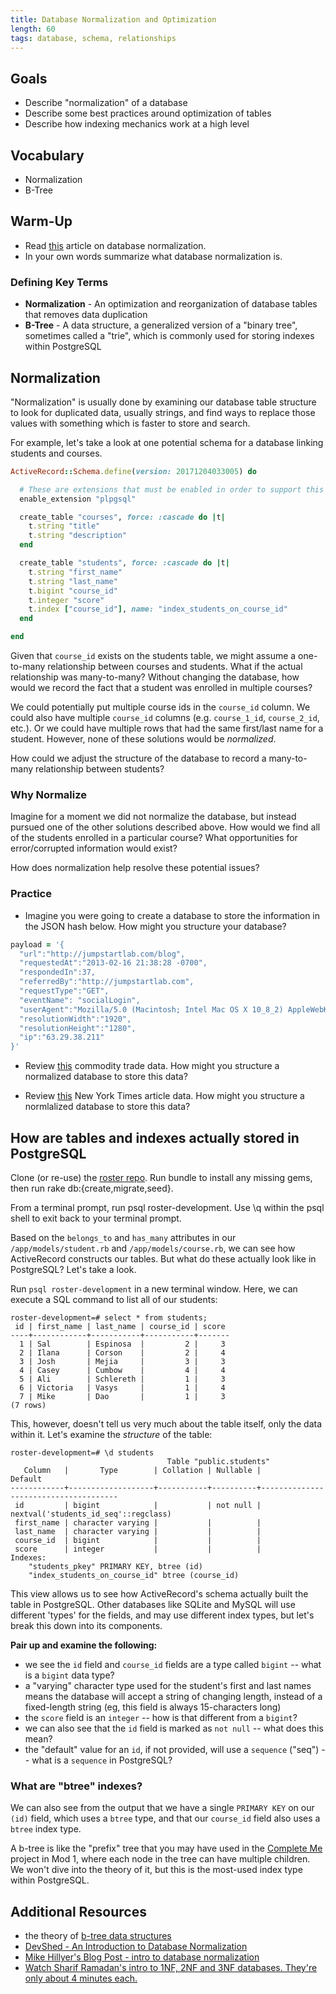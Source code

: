 ```yaml
---
title: Database Normalization and Optimization
length: 60
tags: database, schema, relationships
---
```


## Goals

* Describe "normalization" of a database
* Describe some best practices around optimization of tables
* Describe how indexing mechanics work at a high level


## Vocabulary

* Normalization
* B-Tree


## Warm-Up

* Read [this](https://www.essentialsql.com/get-ready-to-learn-sql-database-normalization-explained-in-simple-english/) article on database normalization.
* In your own words summarize what database normalization is.


### Defining Key Terms

* **Normalization** - An optimization and reorganization of database tables that removes data duplication
* **B-Tree** - A data structure, a generalized version of a "binary tree", sometimes called a "trie", which is commonly used for storing indexes within PostgreSQL


## Normalization

"Normalization" is usually done by examining our database table structure to look for duplicated data, usually strings, and find ways to replace those values with something which is faster to store and search.

For example, let's take a look at one potential schema for a database linking students and courses.

```ruby
ActiveRecord::Schema.define(version: 20171204033005) do

  # These are extensions that must be enabled in order to support this database
  enable_extension "plpgsql"

  create_table "courses", force: :cascade do |t|
    t.string "title"
    t.string "description"
  end

  create_table "students", force: :cascade do |t|
    t.string "first_name"
    t.string "last_name"
    t.bigint "course_id"
    t.integer "score"
    t.index ["course_id"], name: "index_students_on_course_id"
  end

end
```

Given that `course_id` exists on the students table, we might assume a one-to-many relationship between courses and students. What if the actual relationship was many-to-many? Without changing the database, how would we record the fact that a student was enrolled in multiple courses?

We could potentially put multiple course ids in the `course_id` column. We could also have multiple `course_id` columns (e.g. `course_1_id`, `course_2_id`, etc.). Or we could have multiple rows that had the same first/last name for a student. However, none of these solutions would be *normalized*.

How could we adjust the structure of the database to record a many-to-many relationship between students?


### Why Normalize

Imagine for a moment we did not normalize the database, but instead pursued one of the other solutions described above. How would we find all of the students enrolled in a particular course? What opportunities for error/corrupted information would exist?

How does normalization help resolve these potential issues?


### Practice

* Imagine you were going to create a database to store the information in the JSON hash below. How might you structure your database?

```ruby
payload = '{
  "url":"http://jumpstartlab.com/blog",
  "requestedAt":"2013-02-16 21:38:28 -0700",
  "respondedIn":37,
  "referredBy":"http://jumpstartlab.com",
  "requestType":"GET",
  "eventName": "socialLogin",
  "userAgent":"Mozilla/5.0 (Macintosh; Intel Mac OS X 10_8_2) AppleWebKit/537.17 (KHTML, like Gecko) Chrome/24.0.1309.0 Safari/537.17",
  "resolutionWidth":"1920",
  "resolutionHeight":"1280",
  "ip":"63.29.38.211"
}'
```

* Review [this](https://www.kaggle.com/unitednations/global-commodity-trade-statistics/data) commodity trade data. How might you structure a normalized database to store this data?

* Review [this](https://www.kaggle.com/aashita/nyt-comments/data) New York Times article data. How might you structure a normlalized database to store this data?



## How are tables and indexes actually stored in PostgreSQL

Clone (or re-use) the [roster repo](https://github.com/turingschool-examples/roster). Run bundle to install any missing gems, then run rake db:{create,migrate,seed}.

From a terminal prompt, run psql roster-development. Use \q within the psql shell to exit back to your terminal prompt.

Based on the `belongs_to` and `has_many` attributes in our `/app/models/student.rb` and `/app/models/course.rb`, we can see how ActiveRecord constructs our tables. But what do these actually look like in PostgreSQL? Let's take a look.

Run `psql roster-development` in a new terminal window. Here, we can execute a SQL command to list all of our students:

```
roster-development=# select * from students;
 id | first_name | last_name | course_id | score
----+------------+-----------+-----------+-------
  1 | Sal        | Espinosa  |         2 |     3
  2 | Ilana      | Corson    |         2 |     4
  3 | Josh       | Mejia     |         3 |     3
  4 | Casey      | Cumbow    |         4 |     4
  5 | Ali        | Schlereth |         1 |     3
  6 | Victoria   | Vasys     |         1 |     4
  7 | Mike       | Dao       |         1 |     3
(7 rows)
```

This, however, doesn't tell us very much about the table itself, only the data within it. Let's examine the *structure* of the table:

```
roster-development=# \d students
                                   Table "public.students"
   Column   |       Type        | Collation | Nullable |               Default
------------+-------------------+-----------+----------+--------------------------------------
 id         | bigint            |           | not null | nextval('students_id_seq'::regclass)
 first_name | character varying |           |          |
 last_name  | character varying |           |          |
 course_id  | bigint            |           |          |
 score      | integer           |           |          |
Indexes:
    "students_pkey" PRIMARY KEY, btree (id)
    "index_students_on_course_id" btree (course_id)
```

This view allows us to see how ActiveRecord's schema actually built the table in PostgreSQL. Other databases like SQLite and MySQL will use different 'types' for the fields, and may use different index types, but let's break this down into its components.

**Pair up and examine the following:**

- we see the `id` field and `course_id` fields are a type called `bigint` -- what is a `bigint` data type?
- a "varying" character type used for the student's first and last names means the database will accept a string of changing length, instead of a fixed-length string (eg, this field is always 15-characters long)
- the `score` field is an `integer` -- how is that different from a `bigint`?
- we can also see that the `id` field is marked as `not null` -- what does this mean?
- the "default" value for an `id`, if not provided, will use a `sequence` ("seq") -- what is a `sequence` in PostgreSQL?

### What are "btree" indexes?

We can also see from the output that we have a single `PRIMARY KEY` on our `(id)` field, which uses a `btree` type, and that our `course_id` field also uses a `btree` index type.

A b-tree is like the "prefix" tree that you may have used in the [Complete Me](http://backend.turing.io/module1/projects/complete_me) project in Mod 1, where each node in the tree can have multiple children. We won't dive into the theory of it, but this is the most-used index type within PostgreSQL.


## Additional Resources

- the theory of [b-tree data structures](https://en.wikipedia.org/wiki/B-tree)
- [DevShed - An Introduction to Database Normalization](http://www.devshed.com/c/a/mysql/an-introduction-to-database-normalization/)
- [Mike Hillyer's Blog Post - intro to database normalization](http://mikehillyer.com/articles/an-introduction-to-database-normalization/)
- [Watch Sharif Ramadan's intro to 1NF, 2NF and 3NF databases. They're only about 4 minutes each.](https://www.youtube.com/watch?v=K7vzLrGCV50&list=PLQ9AAKW8HuJ5m0rmHKL88ZyjOIKejvrj0)
